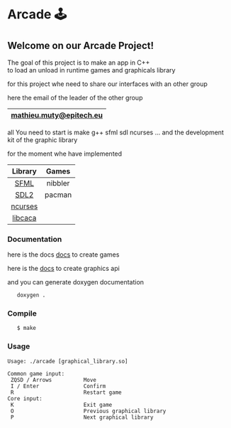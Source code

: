 # Arcade 🕹️

## Welcome on our Arcade Project!

The goal of this project is to make an app in C++<br>
to load an unload in runtime games and graphicals library

for this project whe need to share our interfaces with an other group

here the email of the leader of the other group

|mathieu.muty@epitech.eu|
|:---------------------:|

all You need to start is make g++ sfml sdl ncurses ...
and the development kit of the graphic library

for the moment whe have implemented 

| Library | Games |
|:-------:|:-----:|
| [SFML](https://www.sfml-dev.org/documentation/2.5.1/)    | nibbler |
| [SDL2](https://wiki.libsdl.org/APIByCategory)     | pacman |
| [ncurses](https://tldp.org/HOWTO/NCURSES-Programming-HOWTO/) |
| [libcaca](http://transit.iut2.upmf-grenoble.fr/doc/libcaca-dev/html/caca_8h.html) |

### Documentation

here is the docs [docs](https://github.com/EpitechPromo2025/B-OOP-400-RUN-4-1-arcade-ludovic.peltier/blob/cmake/doc/create_game.pdf) to create games

here is the [docs](https://github.com/EpitechPromo2025/B-OOP-400-RUN-4-1-arcade-ludovic.peltier/blob/cmake/doc/create_graphical_lib.pdf) to create graphics api

and you can generate doxygen documentation

```bash
   doxygen .
```
### Compile

```bash
   $ make
```

### Usage

```
Usage: ./arcade [graphical_library.so]

Common game input:
 ZQSD / Arrows          Move
 I / Enter              Confirm
 R                      Restart game
Core input:
 K                      Exit game
 O                      Previous graphical library
 P                      Next graphical library
 ```
 






